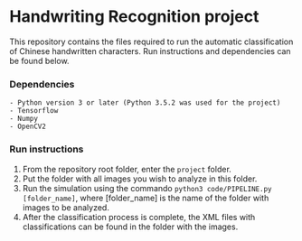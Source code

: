 # Handwriting Recognition project

This repository contains the files required to run the automatic classification of Chinese handwritten characters. Run instructions and dependencies can be found below.

### Dependencies
```
- Python version 3 or later (Python 3.5.2 was used for the project)
- Tensorflow
- Numpy
- OpenCV2 
```

### Run instructions

1. From the repository root folder, enter the `project` folder.
2. Put the folder with all images you wish to analyze in this folder. 
3. Run the simulation using the commando `python3 code/PIPELINE.py [folder_name]`, where [folder_name] is the name of the folder with images to be analyzed.
4. After the classification process is complete, the XML files with classifications can be found in the folder with the images.
